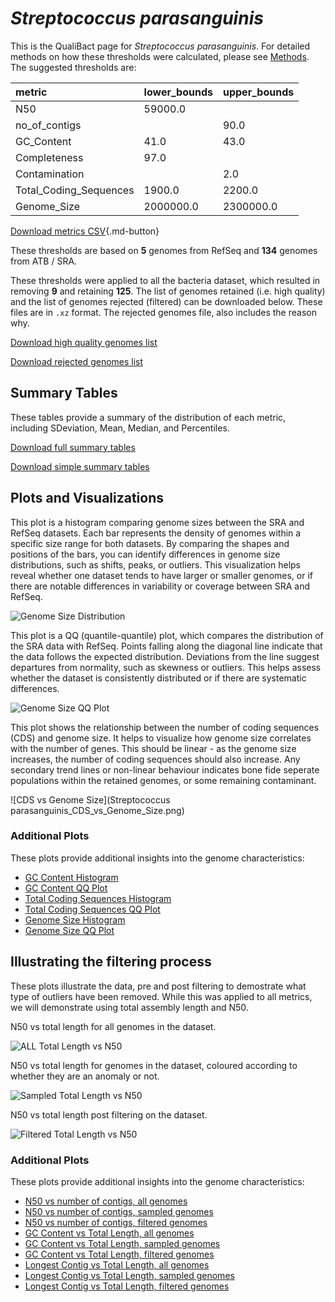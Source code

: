 # *Streptococcus parasanguinis*

This is the QualiBact page for *Streptococcus parasanguinis*. For detailed methods on how these thresholds were calculated, please see [Methods](../../methods.md).
The suggested thresholds are: 

| metric                 | lower_bounds   | upper_bounds   |
|:-----------------------|:---------------|:---------------|
| N50                    | 59000.0        |                |
| no_of_contigs          |                | 90.0           |
| GC_Content             | 41.0           | 43.0           |
| Completeness           | 97.0           |                |
| Contamination          |                | 2.0            |
| Total_Coding_Sequences | 1900.0         | 2200.0         |
| Genome_Size            | 2000000.0      | 2300000.0      |

[Download metrics CSV](Streptococcus_parasanguinis_metrics.csv){.md-button}


These thresholds are based on **5** genomes from RefSeq and **134** genomes from ATB / SRA.

These thresholds were applied to all the bacteria dataset, which resulted in removing **9** and retaining **125**.
The list of genomes retained (i.e. high quality) and the list of genomes rejected (filtered) can be downloaded below. These files are in `.xz` format. The rejected genomes file, also includes the reason why.

[Download high quality genomes list](Streptococcus_parasanguinis_high_quality_genomes.csv.xz)


[Download rejected genomes list](Streptococcus_parasanguinis_filtered_out_genomes.csv.xz)



## Summary Tables
These tables provide a summary of the distribution of each metric, including SDeviation, Mean, Median, and Percentiles.

[Download full summary tables](summary.csv)

[Download simple summary tables](selected_summary.csv)

## Plots and Visualizations

This plot is a histogram comparing genome sizes between the SRA and RefSeq datasets. Each bar represents the density of genomes within a specific size range for both datasets. By comparing the shapes and positions of the bars, you can identify differences in genome size distributions, such as shifts, peaks, or outliers. This visualization helps reveal whether one dataset tends to have larger or smaller genomes, or if there are notable differences in variability or coverage between SRA and RefSeq.

![Genome Size Distribution](Genome_Size_refseq_histogram_kde.png)

This plot is a QQ (quantile-quantile) plot, which compares the distribution of the SRA data with RefSeq. Points falling along the diagonal line indicate that the data follows the expected distribution. Deviations from the line suggest departures from normality, such as skewness or outliers. This helps assess whether the dataset is consistently distributed or if there are systematic differences.

![Genome Size QQ Plot](Genome_Size_refseq_qqplot.png)

This plot shows the relationship between the number of coding sequences (CDS) and genome size. It helps to visualize how genome size correlates with the number of genes. This should be linear - as the genome size increases, the number of coding sequences should also increase. Any secondary trend lines or non-linear behaviour indicates bone fide seperate populations within the retained genomes, or some remaining contaminant. 

![CDS vs Genome Size](Streptococcus parasanguinis_CDS_vs_Genome_Size.png)

### Additional Plots

These plots provide additional insights into the genome characteristics:

- [GC Content Histogram](GC_Content_refseq_histogram_kde.png)
- [GC Content QQ Plot](GC_Content_refseq_qqplot.png)
- [Total Coding Sequences Histogram](Total_Coding_Sequences_refseq_histogram_kde.png)
- [Total Coding Sequences QQ Plot](Total_Coding_Sequences_refseq_qqplot.png)
- [Genome Size Histogram](Genome_Size_refseq_histogram_kde.png)
- [Genome Size QQ Plot](Genome_Size_refseq_qqplot.png)
## Illustrating the filtering process
These plots illustrate the data, pre and post filtering to demostrate what type of outliers have been removed. While this was applied to all metrics, we will demonstrate using total assembly length and N50.

N50 vs total length for all genomes in the dataset.

![ALL Total Length vs N50](Streptococcus_parasanguinis_all_total_length_N50.png)

N50 vs total length for genomes in the dataset, coloured according to whether they are an anomaly or not.

![Sampled Total Length vs N50](Streptococcus_parasanguinis_sample_total_length_N50.png)

N50 vs total length post filtering on the dataset.

![Filtered Total Length vs N50](Streptococcus_parasanguinis_filt_total_length_N50.png)

### Additional Plots

These plots provide additional insights into the genome characteristics:

- [N50 vs number of contigs, all genomes](Streptococcus_parasanguinis_all_N50_number.png)
- [N50 vs number of contigs, sampled genomes](Streptococcus_parasanguinis_sample_N50_number.png)
- [N50 vs number of contigs, filtered genomes](Streptococcus_parasanguinis_filt_N50_number.png)
- [GC Content vs Total Length, all genomes](Streptococcus_parasanguinis_all_total_length_GC_Content.png)
- [GC Content vs Total Length, sampled genomes](Streptococcus_parasanguinis_sample_total_length_GC_Content.png)
- [GC Content vs Total Length, filtered genomes](Streptococcus_parasanguinis_filt_total_length_GC_Content.png)
- [Longest Contig vs Total Length, all genomes](Streptococcus_parasanguinis_all_total_length_longest.png)
- [Longest Contig vs Total Length, sampled genomes](Streptococcus_parasanguinis_sample_total_length_longest.png)
- [Longest Contig vs Total Length, filtered genomes](Streptococcus_parasanguinis_filt_total_length_longest.png)

